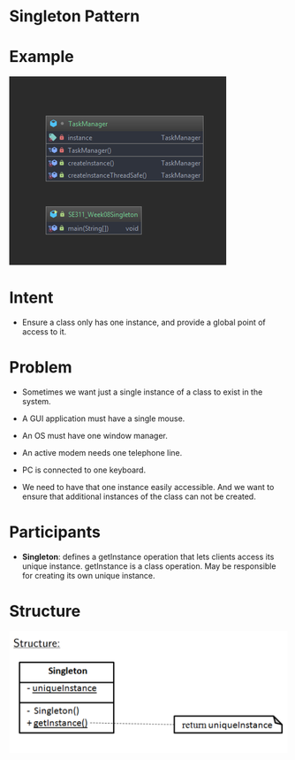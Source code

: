 # Singleton Pattern 

# Example 

![Visitor Pattern Structure](current_UML.png)


# Intent

 *  Ensure a class only has one instance, and provide a global point of
    access to it.
 
# Problem

*  Sometimes we want just a single instance of a class to exist in the
   system.
 *  A GUI application must have a single mouse.
 *  An OS must have one window manager.
 *  An active modem needs one telephone line.
 *  PC is connected to one keyboard.
   
 *  We need to have that one instance easily accessible.
   And we want to ensure that additional instances of the class can not
   be created.
# Participants

* **Singleton**:
  defines a getInstance operation that lets clients access its unique
  instance. getInstance is a class operation.
  May be responsible for creating its own unique instance.

# Structure

![Visitor Pattern Structure](UML_Structure.png)